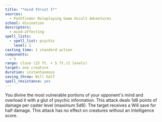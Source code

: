 ```yaml
---
title: "*mind thrust I*"
sources:
  - Pathfinder Roleplaying Game Occult Adventures
school: divination
descriptors:
  - mind-affecting
spell_lists:
  - spell_list: psychic
    level: 1
casting_time: 1 standard action
components:
  - S
range: close (25 ft. + 5 ft./2 levels)
target: one creature
duration: instantaneous
saving_throw: Will half
spell_resistance: yes
---
```


You divine the most vulnerable portions of your opponent's mind and overload it with a glut of psychic information. This attack deals 1d6 points of damage per caster level (maximum 5d6). The target receives a Will save for half damage. This attack has no effect on creatures without an Intelligence score.
